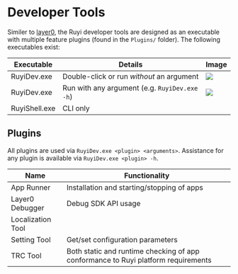 # Developer Tools

Similer to [layer0](layer0.md), the Ruyi developer tools are designed as an executable with multiple feature plugins (found in the `Plugins/` folder).  The following executables exist:

| Executable | Details | Image
|-|-|-
| RuyiDev.exe | Double-click or run _without_ an argument | ![](/img/ruyidev_gui.png)
| RuyiDev.exe | Run with any argument (e.g. `RuyiDev.exe -h`) | ![](/img/ruyidev_cli.png)
| RuyiShell.exe | CLI only

## Plugins

All plugins are used via `RuyiDev.exe <plugin> <arguments>`.
Assistance for any plugin is available via `RuyiDev.exe <plugin> -h`.

| Name | Functionality
|-|-
| App Runner | Installation and starting/stopping of apps
| Layer0 Debugger | Debug SDK API usage
| Localization Tool | 
| Setting Tool | Get/set configuration parameters
| TRC Tool | Both static and runtime checking of app conformance to Ruyi platform requirements
